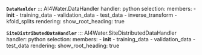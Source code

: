 **`DataHanlder`**
::: AI4Water.DataHandler
    handler: python
    selection:
        members:
            - __init__
            - training_data
            - validation_data
            - test_data
            - inverse_transform
            - kfold_splits
    rendering:
        show_root_heading: true

**`SiteDistributedDataHandler`**
::: AI4Water.SiteDistributedDataHandler
    handler: python
    selection:
        members:
            - __init__
            - training_data
            - validation_data
            - test_data
    rendering:
        show_root_heading: true